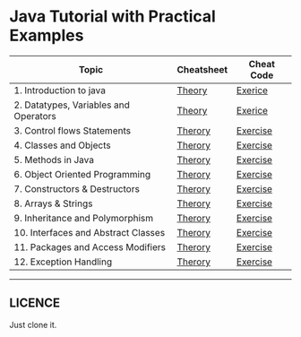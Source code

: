 # Java Tutorial with Practical Examples

| Topic   | Cheatsheet | Cheat Code  |
|---|---|---|
| 1. Introduction to java  | [Theory](./module_1/1_introduction_to_java/theory.md)  | [Exerice](./module_1/1_introduction_to_java/exercise.md)  |
| 2. Datatypes, Variables and Operators  | [Theory](./module_1/./2_datatypes_variables_and_operators/theory.md)  | [Exerice](./module_1/./2_datatypes_variables_and_operators/exercise.md)  |
| 3. Control flows Statements  | [Therory](./module_1/3_control_flow_statements/theory.md)  | [Exercise](./module_1/3_control_flow_statements/exercise.md)  |
| 4. Classes and Objects  | [Therory](./module_1/4_classes_and_objects/theory.md)  | [Exercise](./module_1/4_classes_and_objects/exercise.md)  |
| 5. Methods in Java  | [Therory](./module_1/5_methods_in_java/theory.md)  | [Exercise](./module_1/5_methods_in_java/exercise.md)  |
| 6. Object Oriented Programming  | [Therory](./module_1/6_object_oriented_programming/theory.md)  | [Exercise](./module_1/6_object_oriented_programming/exercise.md)  |
| 7. Constructors & Destructors  | [Therory](./module_1/7_constructors_and_destructors/theory.md)  | [Exercise](./module_1/7_constructors_and_destructors/exercise.md)  |
| 8. Arrays & Strings  | [Therory](./module_1/8_arrays_and_strings/theory.md)  | [Exercise](./module_1/8_arrays_and_strings/exercise.md)  |
| 9. Inheritance and Polymorphism  | [Therory](./module_1/9_inheritance_and_polymorphism/theory.md)  | [Exercise](./module_1/9_inheritance_and_polymorphism/exercise.md)  |
| 10. Interfaces and Abstract Classes  | [Therory](./module_1/10_interfaces_and_abstract_classes/theory.md)  | [Exercise](./module_1/10_interfaces_and_abstract_classes/exercise.md)  |
| 11. Packages and Access Modifiers | [Therory](./module_1/11_packages_and_access_modifiers/theory.md)  | [Exercise](./module_1/11_packages_and_access_modifiers/exercise.md)  |
| 12. Exception Handling | [Therory](./module_1/12_exception_handling/theory.md)  | [Exercise](./module_1/12_exception_handling/exercise.md)  |



---

## LICENCE

Just clone it.
